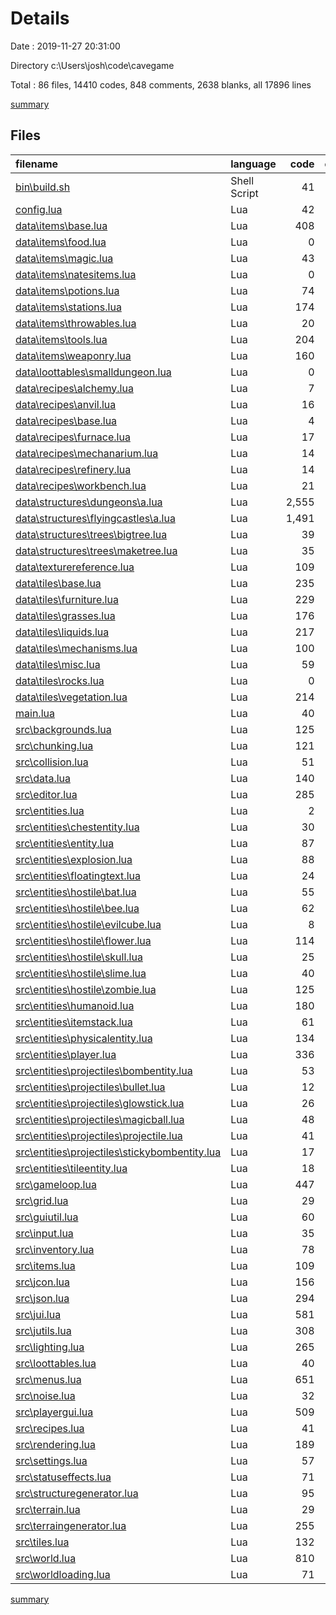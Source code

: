 # Details

Date : 2019-11-27 20:31:00

Directory c:\Users\josh\code\cavegame

Total : 86 files,  14410 codes, 848 comments, 2638 blanks, all 17896 lines

[summary](results.md)

## Files
| filename | language | code | comment | blank | total |
| :--- | :--- | ---: | ---: | ---: | ---: |
| [bin\build.sh](file:///c%3A/Users/josh/code/cavegame/bin/build.sh) | Shell Script | 41 | 1 | 12 | 54 |
| [config.lua](file:///c%3A/Users/josh/code/cavegame/config.lua) | Lua | 42 | 0 | 1 | 43 |
| [data\items\base.lua](file:///c%3A/Users/josh/code/cavegame/data/items/base.lua) | Lua | 408 | 7 | 76 | 491 |
| [data\items\food.lua](file:///c%3A/Users/josh/code/cavegame/data/items/food.lua) | Lua | 0 | 0 | 1 | 1 |
| [data\items\magic.lua](file:///c%3A/Users/josh/code/cavegame/data/items/magic.lua) | Lua | 43 | 0 | 6 | 49 |
| [data\items\natesitems.lua](file:///c%3A/Users/josh/code/cavegame/data/items/natesitems.lua) | Lua | 0 | 0 | 1 | 1 |
| [data\items\potions.lua](file:///c%3A/Users/josh/code/cavegame/data/items/potions.lua) | Lua | 74 | 1 | 8 | 83 |
| [data\items\stations.lua](file:///c%3A/Users/josh/code/cavegame/data/items/stations.lua) | Lua | 174 | 0 | 21 | 195 |
| [data\items\throwables.lua](file:///c%3A/Users/josh/code/cavegame/data/items/throwables.lua) | Lua | 20 | 2 | 8 | 30 |
| [data\items\tools.lua](file:///c%3A/Users/josh/code/cavegame/data/items/tools.lua) | Lua | 204 | 6 | 34 | 244 |
| [data\items\weaponry.lua](file:///c%3A/Users/josh/code/cavegame/data/items/weaponry.lua) | Lua | 160 | 3 | 41 | 204 |
| [data\loottables\smalldungeon.lua](file:///c%3A/Users/josh/code/cavegame/data/loottables/smalldungeon.lua) | Lua | 0 | 0 | 1 | 1 |
| [data\recipes\alchemy.lua](file:///c%3A/Users/josh/code/cavegame/data/recipes/alchemy.lua) | Lua | 7 | 0 | 2 | 9 |
| [data\recipes\anvil.lua](file:///c%3A/Users/josh/code/cavegame/data/recipes/anvil.lua) | Lua | 16 | 0 | 5 | 21 |
| [data\recipes\base.lua](file:///c%3A/Users/josh/code/cavegame/data/recipes/base.lua) | Lua | 4 | 0 | 0 | 4 |
| [data\recipes\furnace.lua](file:///c%3A/Users/josh/code/cavegame/data/recipes/furnace.lua) | Lua | 17 | 0 | 6 | 23 |
| [data\recipes\mechanarium.lua](file:///c%3A/Users/josh/code/cavegame/data/recipes/mechanarium.lua) | Lua | 14 | 0 | 2 | 16 |
| [data\recipes\refinery.lua](file:///c%3A/Users/josh/code/cavegame/data/recipes/refinery.lua) | Lua | 14 | 0 | 2 | 16 |
| [data\recipes\workbench.lua](file:///c%3A/Users/josh/code/cavegame/data/recipes/workbench.lua) | Lua | 21 | 1 | 8 | 30 |
| [data\structures\dungeons\a.lua](file:///c%3A/Users/josh/code/cavegame/data/structures/dungeons/a.lua) | Lua | 2,555 | 0 | 0 | 2,555 |
| [data\structures\flyingcastles\a.lua](file:///c%3A/Users/josh/code/cavegame/data/structures/flyingcastles/a.lua) | Lua | 1,491 | 0 | 0 | 1,491 |
| [data\structures\trees\bigtree.lua](file:///c%3A/Users/josh/code/cavegame/data/structures/trees/bigtree.lua) | Lua | 39 | 6 | 8 | 53 |
| [data\structures\trees\maketree.lua](file:///c%3A/Users/josh/code/cavegame/data/structures/trees/maketree.lua) | Lua | 35 | 0 | 6 | 41 |
| [data\texturereference.lua](file:///c%3A/Users/josh/code/cavegame/data/texturereference.lua) | Lua | 109 | 6 | 7 | 122 |
| [data\tiles\base.lua](file:///c%3A/Users/josh/code/cavegame/data/tiles/base.lua) | Lua | 235 | 1 | 34 | 270 |
| [data\tiles\furniture.lua](file:///c%3A/Users/josh/code/cavegame/data/tiles/furniture.lua) | Lua | 229 | 4 | 52 | 285 |
| [data\tiles\grasses.lua](file:///c%3A/Users/josh/code/cavegame/data/tiles/grasses.lua) | Lua | 176 | 3 | 42 | 221 |
| [data\tiles\liquids.lua](file:///c%3A/Users/josh/code/cavegame/data/tiles/liquids.lua) | Lua | 217 | 5 | 33 | 255 |
| [data\tiles\mechanisms.lua](file:///c%3A/Users/josh/code/cavegame/data/tiles/mechanisms.lua) | Lua | 100 | 5 | 24 | 129 |
| [data\tiles\misc.lua](file:///c%3A/Users/josh/code/cavegame/data/tiles/misc.lua) | Lua | 59 | 0 | 21 | 80 |
| [data\tiles\rocks.lua](file:///c%3A/Users/josh/code/cavegame/data/tiles/rocks.lua) | Lua | 0 | 0 | 1 | 1 |
| [data\tiles\vegetation.lua](file:///c%3A/Users/josh/code/cavegame/data/tiles/vegetation.lua) | Lua | 214 | 5 | 29 | 248 |
| [main.lua](file:///c%3A/Users/josh/code/cavegame/main.lua) | Lua | 40 | 3 | 15 | 58 |
| [src\backgrounds.lua](file:///c%3A/Users/josh/code/cavegame/src/backgrounds.lua) | Lua | 125 | 5 | 29 | 159 |
| [src\chunking.lua](file:///c%3A/Users/josh/code/cavegame/src/chunking.lua) | Lua | 121 | 9 | 31 | 161 |
| [src\collision.lua](file:///c%3A/Users/josh/code/cavegame/src/collision.lua) | Lua | 51 | 19 | 19 | 89 |
| [src\data.lua](file:///c%3A/Users/josh/code/cavegame/src/data.lua) | Lua | 140 | 24 | 47 | 211 |
| [src\editor.lua](file:///c%3A/Users/josh/code/cavegame/src/editor.lua) | Lua | 285 | 3 | 67 | 355 |
| [src\entities.lua](file:///c%3A/Users/josh/code/cavegame/src/entities.lua) | Lua | 2 | 3 | 5 | 10 |
| [src\entities\chestentity.lua](file:///c%3A/Users/josh/code/cavegame/src/entities/chestentity.lua) | Lua | 30 | 0 | 11 | 41 |
| [src\entities\entity.lua](file:///c%3A/Users/josh/code/cavegame/src/entities/entity.lua) | Lua | 87 | 2 | 30 | 119 |
| [src\entities\explosion.lua](file:///c%3A/Users/josh/code/cavegame/src/entities/explosion.lua) | Lua | 88 | 6 | 27 | 121 |
| [src\entities\floatingtext.lua](file:///c%3A/Users/josh/code/cavegame/src/entities/floatingtext.lua) | Lua | 24 | 0 | 14 | 38 |
| [src\entities\hostile\bat.lua](file:///c%3A/Users/josh/code/cavegame/src/entities/hostile/bat.lua) | Lua | 55 | 3 | 20 | 78 |
| [src\entities\hostile\bee.lua](file:///c%3A/Users/josh/code/cavegame/src/entities/hostile/bee.lua) | Lua | 62 | 2 | 17 | 81 |
| [src\entities\hostile\evilcube.lua](file:///c%3A/Users/josh/code/cavegame/src/entities/hostile/evilcube.lua) | Lua | 8 | 0 | 7 | 15 |
| [src\entities\hostile\flower.lua](file:///c%3A/Users/josh/code/cavegame/src/entities/hostile/flower.lua) | Lua | 114 | 8 | 34 | 156 |
| [src\entities\hostile\skull.lua](file:///c%3A/Users/josh/code/cavegame/src/entities/hostile/skull.lua) | Lua | 25 | 0 | 10 | 35 |
| [src\entities\hostile\slime.lua](file:///c%3A/Users/josh/code/cavegame/src/entities/hostile/slime.lua) | Lua | 40 | 4 | 14 | 58 |
| [src\entities\hostile\zombie.lua](file:///c%3A/Users/josh/code/cavegame/src/entities/hostile/zombie.lua) | Lua | 125 | 4 | 29 | 158 |
| [src\entities\humanoid.lua](file:///c%3A/Users/josh/code/cavegame/src/entities/humanoid.lua) | Lua | 180 | 3 | 44 | 227 |
| [src\entities\itemstack.lua](file:///c%3A/Users/josh/code/cavegame/src/entities/itemstack.lua) | Lua | 61 | 0 | 16 | 77 |
| [src\entities\physicalentity.lua](file:///c%3A/Users/josh/code/cavegame/src/entities/physicalentity.lua) | Lua | 134 | 4 | 40 | 178 |
| [src\entities\player.lua](file:///c%3A/Users/josh/code/cavegame/src/entities/player.lua) | Lua | 336 | 8 | 95 | 439 |
| [src\entities\projectiles\bombentity.lua](file:///c%3A/Users/josh/code/cavegame/src/entities/projectiles/bombentity.lua) | Lua | 53 | 3 | 19 | 75 |
| [src\entities\projectiles\bullet.lua](file:///c%3A/Users/josh/code/cavegame/src/entities/projectiles/bullet.lua) | Lua | 12 | 0 | 4 | 16 |
| [src\entities\projectiles\glowstick.lua](file:///c%3A/Users/josh/code/cavegame/src/entities/projectiles/glowstick.lua) | Lua | 26 | 0 | 11 | 37 |
| [src\entities\projectiles\magicball.lua](file:///c%3A/Users/josh/code/cavegame/src/entities/projectiles/magicball.lua) | Lua | 48 | 8 | 22 | 78 |
| [src\entities\projectiles\projectile.lua](file:///c%3A/Users/josh/code/cavegame/src/entities/projectiles/projectile.lua) | Lua | 41 | 3 | 11 | 55 |
| [src\entities\projectiles\stickybombentity.lua](file:///c%3A/Users/josh/code/cavegame/src/entities/projectiles/stickybombentity.lua) | Lua | 17 | 0 | 7 | 24 |
| [src\entities\tileentity.lua](file:///c%3A/Users/josh/code/cavegame/src/entities/tileentity.lua) | Lua | 18 | 0 | 6 | 24 |
| [src\gameloop.lua](file:///c%3A/Users/josh/code/cavegame/src/gameloop.lua) | Lua | 447 | 21 | 111 | 579 |
| [src\grid.lua](file:///c%3A/Users/josh/code/cavegame/src/grid.lua) | Lua | 29 | 8 | 8 | 45 |
| [src\guiutil.lua](file:///c%3A/Users/josh/code/cavegame/src/guiutil.lua) | Lua | 60 | 3 | 13 | 76 |
| [src\input.lua](file:///c%3A/Users/josh/code/cavegame/src/input.lua) | Lua | 35 | 7 | 8 | 50 |
| [src\inventory.lua](file:///c%3A/Users/josh/code/cavegame/src/inventory.lua) | Lua | 78 | 24 | 27 | 129 |
| [src\items.lua](file:///c%3A/Users/josh/code/cavegame/src/items.lua) | Lua | 109 | 19 | 29 | 157 |
| [src\jcon.lua](file:///c%3A/Users/josh/code/cavegame/src/jcon.lua) | Lua | 156 | 5 | 24 | 185 |
| [src\json.lua](file:///c%3A/Users/josh/code/cavegame/src/json.lua) | Lua | 294 | 43 | 63 | 400 |
| [src\jui.lua](file:///c%3A/Users/josh/code/cavegame/src/jui.lua) | Lua | 581 | 15 | 181 | 777 |
| [src\jutils.lua](file:///c%3A/Users/josh/code/cavegame/src/jutils.lua) | Lua | 308 | 193 | 118 | 619 |
| [src\lighting.lua](file:///c%3A/Users/josh/code/cavegame/src/lighting.lua) | Lua | 265 | 14 | 78 | 357 |
| [src\loottables.lua](file:///c%3A/Users/josh/code/cavegame/src/loottables.lua) | Lua | 40 | 3 | 10 | 53 |
| [src\menus.lua](file:///c%3A/Users/josh/code/cavegame/src/menus.lua) | Lua | 651 | 33 | 105 | 789 |
| [src\noise.lua](file:///c%3A/Users/josh/code/cavegame/src/noise.lua) | Lua | 32 | 8 | 16 | 56 |
| [src\playergui.lua](file:///c%3A/Users/josh/code/cavegame/src/playergui.lua) | Lua | 509 | 23 | 129 | 661 |
| [src\recipes.lua](file:///c%3A/Users/josh/code/cavegame/src/recipes.lua) | Lua | 41 | 7 | 16 | 64 |
| [src\rendering.lua](file:///c%3A/Users/josh/code/cavegame/src/rendering.lua) | Lua | 189 | 12 | 65 | 266 |
| [src\settings.lua](file:///c%3A/Users/josh/code/cavegame/src/settings.lua) | Lua | 57 | 9 | 18 | 84 |
| [src\statuseffects.lua](file:///c%3A/Users/josh/code/cavegame/src/statuseffects.lua) | Lua | 71 | 3 | 16 | 90 |
| [src\structuregenerator.lua](file:///c%3A/Users/josh/code/cavegame/src/structuregenerator.lua) | Lua | 95 | 5 | 32 | 132 |
| [src\terrain.lua](file:///c%3A/Users/josh/code/cavegame/src/terrain.lua) | Lua | 29 | 6 | 13 | 48 |
| [src\terraingenerator.lua](file:///c%3A/Users/josh/code/cavegame/src/terraingenerator.lua) | Lua | 255 | 19 | 84 | 358 |
| [src\tiles.lua](file:///c%3A/Users/josh/code/cavegame/src/tiles.lua) | Lua | 132 | 54 | 28 | 214 |
| [src\world.lua](file:///c%3A/Users/josh/code/cavegame/src/world.lua) | Lua | 810 | 125 | 230 | 1,165 |
| [src\worldloading.lua](file:///c%3A/Users/josh/code/cavegame/src/worldloading.lua) | Lua | 71 | 9 | 23 | 103 |

[summary](results.md)